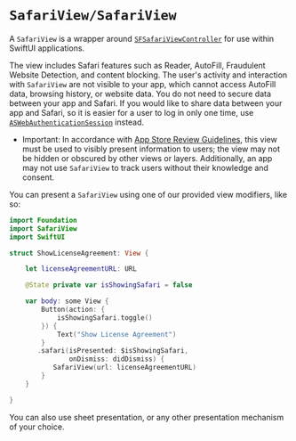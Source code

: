 #  ``SafariView/SafariView``


A `SafariView` is a wrapper around [`SFSafariViewController`](https://developer.apple.com/documentation/safariservices/sfsafariviewcontroller) for use within SwiftUI applications.

The view includes Safari features such as Reader, AutoFill, Fraudulent Website Detection, and content blocking. The user's activity and interaction with `SafariView` are not visible to your app, which cannot access AutoFill data, browsing history, or website data. You do not need to secure data between your app and Safari. If you would like to share data between your app and Safari, so it is easier for a user to log in only one time, use [`ASWebAuthenticationSession`](https://developer.apple.com/documentation/authenticationservices/aswebauthenticationsession) instead.

- Important: In accordance with [App Store Review Guidelines](https://developer.apple.com/app-store/review/guidelines/), this view must be used to visibly present information to users; the view may not be hidden or obscured by other views or layers. Additionally, an app may not use `SafariView` to track users without their knowledge and consent.

You can present a `SafariView` using one of our provided view modifiers, like so:

```swift
import Foundation
import SafariView
import SwiftUI

struct ShowLicenseAgreement: View {

    let licenseAgreementURL: URL

    @State private var isShowingSafari = false

    var body: some View {
        Button(action: {
            isShowingSafari.toggle()
        }) {
            Text("Show License Agreement")
        }
       .safari(isPresented: $isShowingSafari,
               onDismiss: didDismiss) {
           SafariView(url: licenseAgreementURL)
        }
    }

}
```

You can also use sheet presentation, or any other presentation mechanism of your choice.
